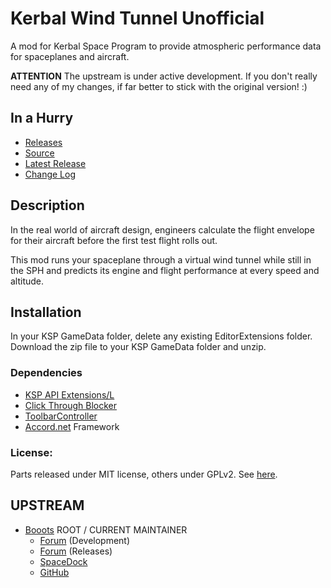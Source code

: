 # Kerbal Wind Tunnel Unofficial

A mod for Kerbal Space Program to provide atmospheric performance data for spaceplanes and aircraft.

**ATTENTION** The upstream is under active development. If you don't really need any of my changes, if far better to stick with the original version! :) 


## In a Hurry

* [Releases](https://github.com/net-lisias-kspu/KerbalWindTunnel/tree/Archive)
* [Source](https://github.com/net-lisias-kspu/KerbalWindTunnel)
* [Latest Release](https://github.com/net-lisias-kspu/KerbalWindTunnel/releases)
* [Change Log](./CHANGE_LOG.md)
 

## Description

In the real world of aircraft design, engineers calculate the flight envelope for their aircraft before the first test flight rolls out.

This mod runs your spaceplane through a virtual wind tunnel while still in the SPH and predicts its engine and flight performance at every speed and altitude.


## Installation

In your KSP GameData folder, delete any existing EditorExtensions folder. Download the zip file to your KSP GameData folder and unzip.﻿

### Dependencies

* [KSP API Extensions/L](https://github.com/net-lisias-ksp/KSPAPIExtensions)
* [Click Through Blocker](https://forum.kerbalspaceprogram.com/index.php?/topic/170747-141-click-through-blocker/)
* [ToolbarController](https://forum.kerbalspaceprogram.com/index.php?/topic/169509-141-toolbar-controller-for-modders/)
* [Accord.net](https://github.com/accord-net/framework) Framework

### License:

Parts released under MIT license, others under GPLv2. See [here](./LICENSE).


## UPSTREAM

* [Booots](https://forum.kerbalspaceprogram.com/index.php?/profile/62446-booots/) ROOT / CURRENT MAINTAINER
	+ [Forum](https://forum.kerbalspaceprogram.com/index.php?/topic/174338-14-kerbal-wind-tunnel-development-thread/) (Development)
	+ [Forum](https://forum.kerbalspaceprogram.com/index.php?/topic/177302-14-kerbal-wind-tunnel-101/) (Releases)
	+ [SpaceDock](https://spacedock.info/mod/1927/Kerbal%20Wind%20Tunnel)
	+ [GitHub](https://github.com/DBooots/KerbalWindTunnel)
